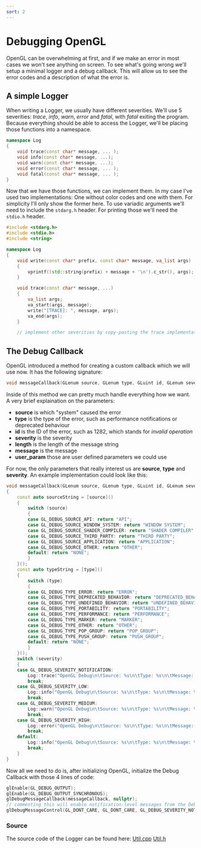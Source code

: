 ```yaml
---
sort: 2
---
```


# Debugging OpenGL
OpenGL can be overwhelming at first, and if we make an error in most cases we won't see anything on screen. To see what's going wrong we'll setup a minimal logger and a debug callback.
This will allow us to see the error codes and a description of what the error is.

## A simple Logger
When writing a Logger, we usually have different severities. We'll use 5 severities: *trace*, *info*, *warn*, *error* and *fatal*, with *fatal* exiting the program.
Because everything should be able to access the Logger, we'll be placing those functions into a namespace.
```cpp
namespace Log
{
	void trace(const char* message, ... );
	void info(const char* message, ...);
	void warn(const char* message, ...);
	void error(const char* message, ... );
	void fatal(const char* message, ... );
}
```
Now that we have those functions, we can implement them. In my case I've used two implementations: One without color codes and one with them.
For simplicity I'll only show the former here. To use variadic arguments we'll need to include the `stdarg.h` header. For printing those we'll need the `stdio.h` header.
```cpp
#include <stdarg.h>
#include <stdio.h>
#include <string>

namespace Log
{
	void write(const char* prefix, const char* message, va_list args)
	{
		vprintf((std::string(prefix) + message + '\n').c_str(), args);
	}

	void trace(const char* message, ...)
	{
		va_list args;
		va_start(args, message);
		write("[TRACE]: ", message, args);
		va_end(args);
	}

    // implement other severities by copy-pasting the trace implementation and changing the prefix argument
```

## The Debug Callback
OpenGL introduced a method for creating a custom callback which we will use now.
It has the following signature:
```cpp
void messageCallback(GLenum source, GLenum type, GLuint id, GLenum severity, GLsizei length, GLchar const* message, void const* user_param);
```
Inside of this method we can pretty much handle everything how we want. A very brief explaination on the parameters:
* **source** is which "system" caused the error
* **type** is the type of the error, such as performance notifications or deprecated behaviour
* **id** is the ID of the error, such as 1282, which stands for *invalid operation*
* **severity** is the severity
* **length** is the length of the message string
* **message** is the message
* **user_param** those are user defined parameters we could use

For now, the only parameters that really interest us are **source**, **type** and **severity**.
An example implementation could look like this:
```cpp
void messageCallback(GLenum source, GLenum type, GLuint id, GLenum severity, GLsizei length, GLchar const* message, void const* user_param)
{
	const auto sourceString = [source]()
	{
		switch (source)
		{
		case GL_DEBUG_SOURCE_API: return "API";
		case GL_DEBUG_SOURCE_WINDOW_SYSTEM: return "WINDOW SYSTEM";
		case GL_DEBUG_SOURCE_SHADER_COMPILER: return "SHADER COMPILER";
		case GL_DEBUG_SOURCE_THIRD_PARTY: return "THIRD PARTY";
		case GL_DEBUG_SOURCE_APPLICATION: return "APPLICATION";
		case GL_DEBUG_SOURCE_OTHER: return "OTHER";
		default: return "NONE";
		}
	}();
	const auto typeString = [type]()
	{
		switch (type)
		{
		case GL_DEBUG_TYPE_ERROR: return "ERROR";
		case GL_DEBUG_TYPE_DEPRECATED_BEHAVIOR: return "DEPRECATED_BEHAVIOR";
		case GL_DEBUG_TYPE_UNDEFINED_BEHAVIOR: return "UNDEFINED_BEHAVIOR";
		case GL_DEBUG_TYPE_PORTABILITY: return "PORTABILITY";
		case GL_DEBUG_TYPE_PERFORMANCE: return "PERFORMANCE";
		case GL_DEBUG_TYPE_MARKER: return "MARKER";
		case GL_DEBUG_TYPE_OTHER: return "OTHER";
		case GL_DEBUG_TYPE_POP_GROUP: return "POP_GROUP";
		case GL_DEBUG_TYPE_PUSH_GROUP: return "PUSH_GROUP";
		default: return "NONE";
		}
	}();
	switch (severity)
	{
	case GL_DEBUG_SEVERITY_NOTIFICATION:
		Log::trace("OpenGL Debug\n\tSource: %s\n\tType: %s\n\tMessage: %s", sourceString, typeString, message);
		break;
	case GL_DEBUG_SEVERITY_LOW:
		Log::info("OpenGL Debug\n\tSource: %s\n\tType: %s\n\tMessage: %s", sourceString, typeString, message);
		break;
	case GL_DEBUG_SEVERITY_MEDIUM:
		Log::warn("OpenGL Debug\n\tSource: %s\n\tType: %s\n\tMessage: %s", sourceString, typeString, message);
		break;
	case GL_DEBUG_SEVERITY_HIGH:
		Log::error("OpenGL Debug\n\tSource: %s\n\tType: %s\n\tMessage: %s", sourceString, typeString, message);
		break;
	default:
		Log::info("OpenGL Debug\n\tSource: %s\n\tType: %s\n\tMessage: %s", sourceString, typeString, message);
		break;
	}
}
```
Now all we need to do is, after initializing OpenGL, initialize the Debug Callback with those 4 lines of code:
```cpp
glEnable(GL_DEBUG_OUTPUT);
glEnable(GL_DEBUG_OUTPUT_SYNCHRONOUS);
glDebugMessageCallback(messageCallback, nullptr);
// commenting this will enable notification-level messages from the Debug Callback
glDebugMessageControl(GL_DONT_CARE, GL_DONT_CARE, GL_DEBUG_SEVERITY_NOTIFICATION, 0, nullptr, GL_FALSE);
```

### Source
The source code of the Logger can be found here: [Util.cpp](https://github.com/rtryan98/OpenGL/blob/master/base/src/Util.cpp) [Util.h](https://github.com/rtryan98/OpenGL/blob/master/base/src/Util.h)
